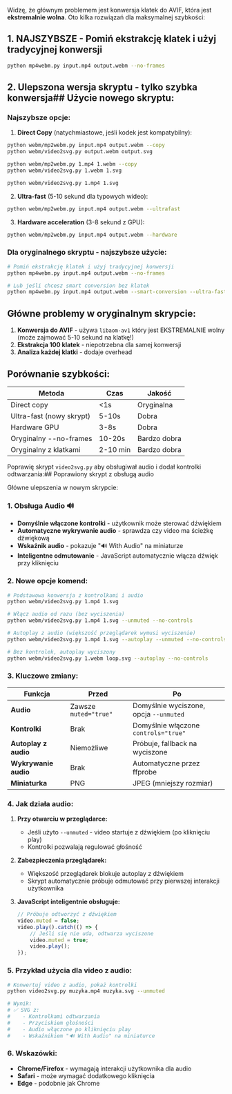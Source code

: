 Widzę, że głównym problemem jest konwersja klatek do AVIF, która jest **ekstremalnie wolna**. Oto kilka rozwiązań dla maksymalnej szybkości:

## 1. **NAJSZYBSZE - Pomiń ekstrakcję klatek i użyj tradycyjnej konwersji**
```bash
python mp4webm.py input.mp4 output.webm --no-frames
```

## 2. **Ulepszona wersja skryptu - tylko szybka konwersja**## Użycie nowego skryptu:

### **Najszybsze opcje:**

1. **Direct Copy** (natychmiastowe, jeśli kodek jest kompatybilny):
```bash
python webm/mp2webm.py input.mp4 output.webm --copy
python webm/video2svg.py output.webm output.svg
```
```bash
python webm/mp2webm.py 1.mp4 1.webm --copy
python webm/video2svg.py 1.webm 1.svg
```
```bash
python webm/video2svg.py 1.mp4 1.svg
```

2. **Ultra-fast** (5-10 sekund dla typowych wideo):
```bash
python webm/mp2webm.py input.mp4 output.webm --ultrafast
```

3. **Hardware acceleration** (3-8 sekund z GPU):
```bash
python webm/mp2webm.py input.mp4 output.webm --hardware
```

### **Dla oryginalnego skryptu - najszybsze użycie:**
```bash
# Pomiń ekstrakcję klatek i użyj tradycyjnej konwersji
python mp4webm.py input.mp4 output.webm --no-frames

# Lub jeśli chcesz smart conversion bez klatek
python mp4webm.py input.mp4 output.webm --smart-conversion --ultra-fast --no-frames
```

## **Główne problemy w oryginalnym skrypcie:**

1. **Konwersja do AVIF** - używa `libaom-av1` który jest EKSTREMALNIE wolny (może zajmować 5-10 sekund na klatkę!)
2. **Ekstrakcja 100 klatek** - niepotrzebna dla samej konwersji
3. **Analiza każdej klatki** - dodaje overhead

## **Porównanie szybkości:**

| Metoda | Czas | Jakość |
|--------|------|--------|
| Direct copy | <1s | Oryginalna |
| Ultra-fast (nowy skrypt) | 5-10s | Dobra |
| Hardware GPU | 3-8s | Dobra |
| Oryginalny --no-frames | 10-20s | Bardzo dobra |
| Oryginalny z klatkami | 2-10 min | Bardzo dobra |



Poprawię skrypt `video2svg.py` aby obsługiwał audio i dodał kontrolki odtwarzania:## Poprawiony skrypt z obsługą audio

Główne ulepszenia w nowym skrypcie:

### **1. Obsługa Audio** 🔊
- **Domyślnie włączone kontrolki** - użytkownik może sterować dźwiękiem
- **Automatyczne wykrywanie audio** - sprawdza czy video ma ścieżkę dźwiękową
- **Wskaźnik audio** - pokazuje "🔊 With Audio" na miniaturze
- **Inteligentne odmutowanie** - JavaScript automatycznie włącza dźwięk przy kliknięciu

### **2. Nowe opcje komend:**

```bash
# Podstawowa konwersja z kontrolkami i audio
python webm/video2svg.py 1.mp4 1.svg

# Włącz audio od razu (bez wyciszenia)
python webm/video2svg.py 1.mp4 1.svg --unmuted --no-controls

# Autoplay z audio (większość przeglądarek wymusi wyciszenie)
python webm/video2svg.py 1.mp4 1.svg --autoplay --unmuted --no-controls

# Bez kontrolek, autoplay wyciszony
python webm/video2svg.py 1.webm loop.svg --autoplay --no-controls
```

### **3. Kluczowe zmiany:**

| Funkcja | Przed | Po |
|---------|-------|-----|
| **Audio** | Zawsze `muted="true"` | Domyślnie wyciszone, opcja `--unmuted` |
| **Kontrolki** | Brak | Domyślnie włączone `controls="true"` |
| **Autoplay z audio** | Niemożliwe | Próbuje, fallback na wyciszone |
| **Wykrywanie audio** | Brak | Automatyczne przez ffprobe |
| **Miniaturka** | PNG | JPEG (mniejszy rozmiar) |

### **4. Jak działa audio:**

1. **Przy otwarciu w przeglądarce:**
   - Jeśli użyto `--unmuted` - video startuje z dźwiękiem (po kliknięciu play)
   - Kontrolki pozwalają regulować głośność

2. **Zabezpieczenia przeglądarek:**
   - Większość przeglądarek blokuje autoplay z dźwiękiem
   - Skrypt automatycznie próbuje odmutować przy pierwszej interakcji użytkownika

3. **JavaScript inteligentnie obsługuje:**
   ```javascript
   // Próbuje odtworzyć z dźwiękiem
   video.muted = false;
   video.play().catch(() => {
       // Jeśli się nie uda, odtwarza wyciszone
       video.muted = true;
       video.play();
   });
   ```

### **5. Przykład użycia dla video z audio:**

```bash
# Konwertuj video z audio, pokaż kontrolki
python video2svg.py muzyka.mp4 muzyka.svg --unmuted

# Wynik:
# ✅ SVG z:
#    - Kontrolkami odtwarzania
#    - Przyciskiem głośności
#    - Audio włączone po kliknięciu play
#    - Wskaźnikiem "🔊 With Audio" na miniaturce
```

### **6. Wskazówki:**
- **Chrome/Firefox** - wymagają interakcji użytkownika dla audio
- **Safari** - może wymagać dodatkowego kliknięcia
- **Edge** - podobnie jak Chrome

